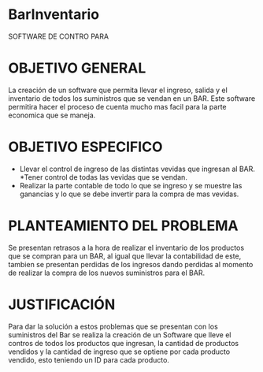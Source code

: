 # BarInventario
SOFTWARE DE CONTRO PARA 
# OBJETIVO GENERAL
La creación de un software que permita llevar el ingreso, salida y el  inventario de todos los  suministros que se vendan en un BAR.
Este software permitira hacer el proceso de cuenta mucho mas facil para la parte economica que se maneja.
# OBJETIVO ESPECIFICO
* Llevar el control de ingreso de las distintas vevidas que ingresan al BAR.
*Tener control de todas las vevidas que se vendan.
* Realizar la parte contable de todo lo que se ingreso y se muestre las ganancias y lo que se debe invertir para la compra de mas vevidas.
# PLANTEAMIENTO DEL PROBLEMA
Se presentan retrasos a la hora de realizar el inventario de los productos que se compran para un BAR, al igual que llevar la contabilidad de este, tambien se presentan perdidas de los ingresos dando perdidas al momento de realizar la compra de los nuevos suministros para el BAR.
# JUSTIFICACIÓN
Para dar la solución a estos  problemas que se presentan con los suministros del Bar se realiza la creación de un Software que lleve el contros de todos los productos que ingresan, la cantidad de productos vendidos y la cantidad de ingreso que se optiene por cada producto vendido, esto teniendo un ID para cada producto.
